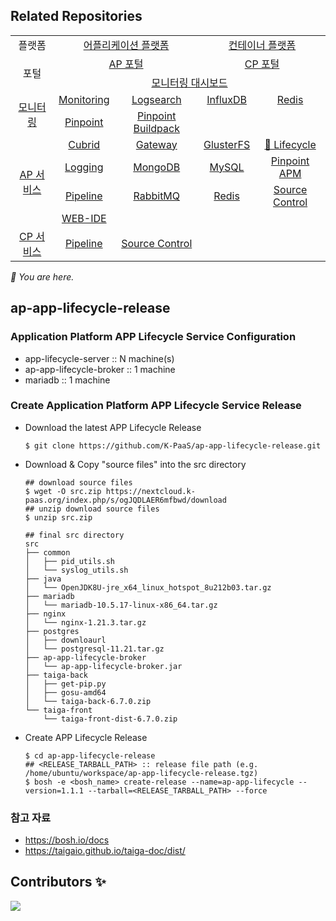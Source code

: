 ## Related Repositories

<table>
  <tr>
    <td colspan=2 align=center>플랫폼</td>
    <td colspan=2 align=center><a href="https://github.com/K-PaaS/ap-deployment">어플리케이션 플랫폼</a></td>
    <td colspan=2 align=center><a href="https://github.com/K-PaaS/container-platform">컨테이너 플랫폼</a></td>
  </tr>
  <tr>
    <td colspan=2 rowspan=2 align=center>포털</td>
    <td colspan=2 align=center><a href="https://github.com/K-PaaS/portal-deployment">AP 포털</a></td>
    <td colspan=2 align=center><a href="https://github.com/K-PaaS/cp-portal-release">CP 포털</a></td>
  </tr>
  <tr align=center>
    <td colspan=4><a href="https://github.com/K-PaaS/PaaS-TA-Monitoring">모니터링 대시보드</a></td>
  </tr>
  <tr align=center>
    <td rowspan=2 colspan=2><a href="https://github.com/K-PaaS/monitoring-deployment">모니터링</a></td>
    <td><a href="https://github.com/K-PaaS/PaaS-TA-Monitoring-Release">Monitoring</a></td>
    <td><a href="https://github.com/K-PaaS/paas-ta-monitoring-logsearch-release">Logsearch</a></td>
    <td><a href="https://github.com/K-PaaS/paas-ta-monitoring-influxdb-release">InfluxDB</a></td>
    <td><a href="https://github.com/K-PaaS/paas-ta-monitoring-redis-release">Redis</a></td>
  </tr>
  <tr align=center>
    <td><a href="https://github.com/K-PaaS/PAAS-TA-PINPOINT-MONITORING-RELEASE">Pinpoint</td>
    <td><a href="https://github.com/K-PaaS/PAAS-TA-PINPOINT-MONITORING-BUILDPACK">Pinpoint Buildpack</td>
    <td></td>
    <td></td>
  </tr>
  </tr>
  <tr align=center>
    <td rowspan=4 colspan=2><a href="https://github.com/K-PaaS/service-deployment">AP 서비스</a></td>
    <td><a href="https://github.com/K-PaaS/PAAS-TA-CUBRID-RELEASE">Cubrid</a></td>
    <td><a href="https://github.com/K-PaaS/ap-api-gateway-release">Gateway</a></td>
    <td><a href="https://github.com/K-PaaS/ap-glusterfs-release">GlusterFS</a></td>
    <td><a href="https://github.com/K-PaaS/ap-app-lifecycle-release">🚩 Lifecycle</a></td>
  </tr>
  <tr align=center>
    <td><a href="https://github.com/K-PaaS/PAAS-TA-LOGGING-SERVICE-RELEASE">Logging</a></td>
    <td><a href="https://github.com/K-PaaS/ap-mongodb-shard-release">MongoDB</a></td>
    <td><a href="https://github.com/K-PaaS/ap-mysql-release">MySQL</a></td>
    <td><a href="https://github.com/K-PaaS/ap-pinpoint-release">Pinpoint APM</a></td>
  </tr>
  <tr align=center>
    <td><a href="https://github.com/K-PaaS/ap-pipeline-release">Pipeline</a></td>
    <td align=center><a href="https://github.com/K-PaaS/ap-rabbitmq-release">RabbitMQ</a></td>
    <td><a href="https://github.com/K-PaaS/ap-on-demand-redis-release">Redis</a></td>
    <td><a href="https://github.com/K-PaaS/ap-source-control-release">Source Control</a></td>
  </tr>
  <tr align=center>
    <td><a href="https://github.com/K-PaaS/ap-web-ide-release">WEB-IDE</a></td>
    <td></td>
    <td></td>
    <td></td>
  </tr>
  <tr align=center>
    <td rowspan=1 colspan=2><a href="https://github.com/K-PaaS/cp-deployment">CP 서비스</a></td>
    <td><a href="https://github.com/K-PaaS/container-platform-pipeline-release">Pipeline</a></td>
    <td><a href="https://github.com/K-PaaS/container-platform-source-control-release">Source Control</a></td>
    <td></td>
    <td></td>
  </tr>
</table>
<i>🚩 You are here.</i>



  

  


## ap-app-lifecycle-release

### Application Platform APP Lifecycle Service Configuration
- app-lifecycle-server :: N machine(s)
- ap-app-lifecycle-broker :: 1 machine
- mariadb :: 1 machine

### Create Application Platform APP Lifecycle Service Release
- Download the latest APP Lifecycle Release
    ```
    $ git clone https://github.com/K-PaaS/ap-app-lifecycle-release.git
    ```
- Download & Copy "source files" into the src directory
    ```
    ## download source files
    $ wget -O src.zip https://nextcloud.k-paas.org/index.php/s/ogJQDLAER6mfbwd/download    
    ## unzip download source files
    $ unzip src.zip 
    
    ## final src directory
    src
    ├── common
    │   ├── pid_utils.sh
    │   └── syslog_utils.sh
    ├── java
    │   └── OpenJDK8U-jre_x64_linux_hotspot_8u212b03.tar.gz
    ├── mariadb
    │   └── mariadb-10.5.17-linux-x86_64.tar.gz
    ├── nginx
    │   └── nginx-1.21.3.tar.gz
    ├── postgres
    │   ├── downloaurl
    │   └── postgresql-11.21.tar.gz
    ├── ap-app-lifecycle-broker
    │   └── ap-app-lifecycle-broker.jar
    ├── taiga-back
    │   ├── get-pip.py
    │   ├── gosu-amd64
    │   └── taiga-back-6.7.0.zip
    └── taiga-front
        └── taiga-front-dist-6.7.0.zip
    ```
- Create APP Lifecycle Release
    ```
    $ cd ap-app-lifecycle-release
    ## <RELEASE_TARBALL_PATH> :: release file path (e.g. /home/ubuntu/workspace/ap-app-lifecycle-release.tgz) 
    $ bosh -e <bosh_name> create-release --name=ap-app-lifecycle --version=1.1.1 --tarball=<RELEASE_TARBALL_PATH> --force
    ```

### 참고 자료
- https://bosh.io/docs
- https://taigaio.github.io/taiga-doc/dist/

## Contributors ✨

<a href="https://github.com/K-PaaS/ap-api-gateway-release/graphs/contributors">
  <img src="https://contrib.rocks/image?repo=K-PaaS/ap-api-gateway-release" />
</a>
